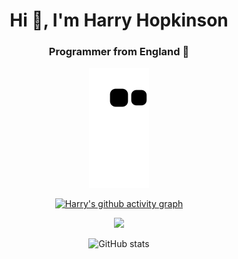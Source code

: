 <h1 align="center">Hi 👋, I'm Harry Hopkinson</h1>
<h3 align="center">Programmer from England 🏴󠁧󠁢󠁥󠁮󠁧󠁿</h3>

<div align="center">

  ![github contribution grid snake animation](https://raw.githubusercontent.com/Harry-Hopkinson/harry-hopkinson/output/github-contribution-grid-snake.svg)

  [![Harry's github activity graph](https://github-readme-activity-graph.cyclic.app/graph?username=Harry-Hopkinson&theme=github)](https://github.com/ashutosh00710/github-readme-activity-graph)

  [![](https://komarev.com/ghpvc/?username=0xflotus&color=green)](https://github.com/Harry-Hopkinson)

  ![GitHub stats](https://github-readme-stats.vercel.app/api?username=Harry-Hopkinson&show_icons=true&theme=onedark)
 
</div>
